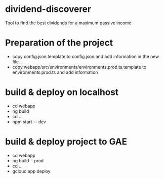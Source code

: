 # dividend-discoverer
Tool to find the best dividends for a maximum passive income

# Preparation of the project
- copy config.json.template to config.json and add information in the new file
- copy webapp/src/environments/environments.prod.ts.template to environments.prod.ts and add information

# build & deploy on localhost
- cd webapp
- ng build
- cd ..
- npm start -- dev

# build & deploy project to GAE
- cd webapp
- ng build --prod
- cd ..
- gcloud app deploy